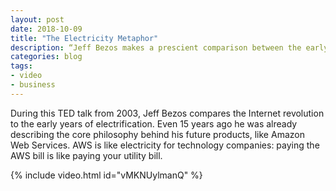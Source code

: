 ```yaml
---
layout: post
date: 2018-10-09
title: "The Electricity Metaphor"
description: “Jeff Bezos makes a prescient comparison between the early Internet and the early years of electrification.”
categories: blog
tags:
- video
- business
---
```


During this TED talk from 2003, Jeff Bezos compares the Internet revolution to the early years of electrification. Even 15 years ago he was already describing the core philosophy behind his future products, like Amazon Web Services. AWS is like electricity for technology companies: paying the AWS bill is like paying your utility bill.

{% include video.html id="vMKNUylmanQ" %}
